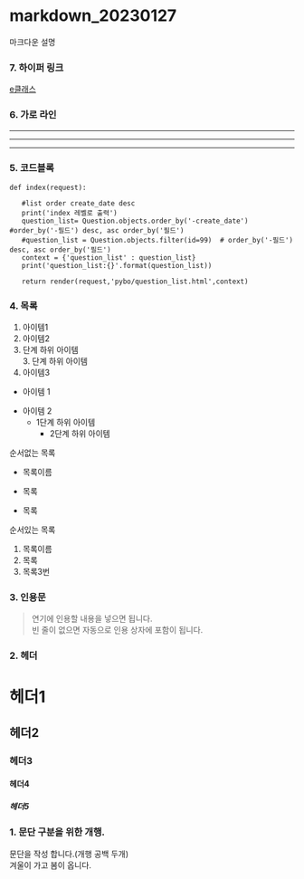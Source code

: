 # markdown_20230127
마크다운 설명

### 7. 하이퍼 링크
[e클래스](https://cafe.daum.net/pcwk "e클래스의 cafe입니다.")


### 6. 가로 라인
---
***
---------


### 5. 코드블록
```
def index(request):

   #list order create_date desc
   print('index 레벨로 출력')
   question_list= Question.objects.order_by('-create_date') #order_by('-필드') desc, asc order_by('필드')
   #question_list = Question.objects.filter(id=99)  # order_by('-필드') desc, asc order_by('필드')
   context = {'question_list' : question_list}
   print('question_list:{}'.format(question_list))
   
   return render(request,'pybo/question_list.html',context)
```



### 4. 목록
1. 아이템1  
2. 아이템2  
  9. 단계 하위 아이템  
    3. 단계 하위 아이템
9. 아이템3  

- 아이템 1  
+ 아이템 2  
  - 1단계 하위 아이템  
    * 2단계 하위 아이템  


순서없는 목록  
* 목록이름
- 목록
+ 목록

순서있는 목록  
1. 목록이름
2. 목록
3. 목록3번


### 3. 인용문
> 연기에 인용할 내용을 넣으면 됩니다.  
> 빈 줄이 없으면 자동으로 인용 상자에 포함이 됩니다.

### 2. 헤더
# 헤더1
## 헤더2
### 헤더3
#### 헤더4
##### 헤더5


### 1. 문단 구분을 위한 개행.
문단을 작성 합니다.(개행 공백 두개)  
겨울이 가고 봄이 옵니다.
